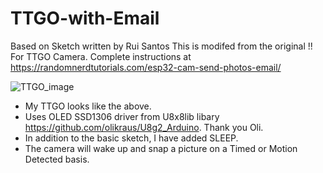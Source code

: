 # TTGO-with-Email
Based on Sketch written by Rui Santos
This is modifed from the original !!  For TTGO Camera.
Complete instructions at  https://randomnerdtutorials.com/esp32-cam-send-photos-email/

![TTGO_image](https://user-images.githubusercontent.com/24758833/167496331-fe1dd9d1-3ea3-4bf5-98d0-50eb76654593.png)
+ My TTGO looks like the above.
+ Uses OLED SSD1306 driver from U8x8lib libary https://github.com/olikraus/U8g2_Arduino. Thank you Oli.
+ In addition to the basic sketch, I have added SLEEP.
+ The camera will wake up and snap a picture on a Timed or Motion Detected basis.
